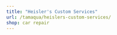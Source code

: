```yaml
---
title: "Heisler's Custom Services"
url: /tamaqua/heislers-custom-services/
shop: car repair
---
```

